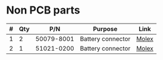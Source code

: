 
# Non PCB parts

|#  |Qty|P/N         |Purpose            | Link                                                                |
|---|---|------------|-------------------|---------------------------------------------------------------------|
| 1 | 2 | 50079-8001 | Battery connector | [Molex](https://www.molex.com/en-us/products/part-detail/500798001) |
| 2 | 1 | 51021-0200 | Battery connector | [Molex](https://www.molex.com/en-us/products/part-detail/510210200) |
